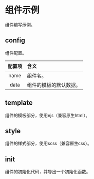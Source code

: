 # 组件示例

组件编写示例。

## config

组件配置。

| 配置项 | 含义 |
| :---: | :--- |
| name | 组件名。 |
| data | 组件的模板的默认数据。|

## template

组件的模板部分，使用ejs（兼容原生html）。

## style

组件的样式部分，使用scss（兼容原生css）。

## init

组件的初始化代码，并导出一个初始化函数。
